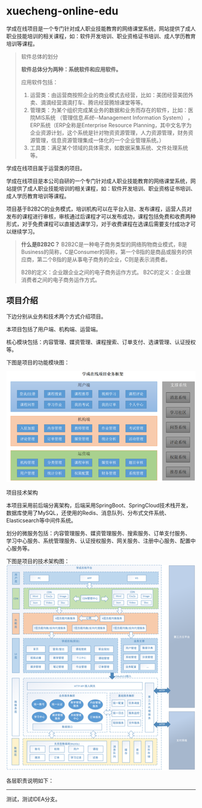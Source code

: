 # xuecheng-online-edu
学成在线项目是一个专门针对成人职业技能教育的网络课堂系统，网站提供了成人职业技能培训的相关课程，如：软件开发培训、职业资格证书培训、成人学历教育培训等课程。

> 软件总体的划分
> 
> 
> **软件总体分为两种：系统软件和应用软件。**
> 
> 应用软件包括：
> 
> 1. 运营类：由运营商按照企业的商业模式去经营，比如：美团经营美团外卖、滴滴经营滴滴打车、腾讯经营腾旭课堂等等。
> 2. 管理类：为某个组织完成某业务的数据和业务而存在的软件，比如：医院MIS系统    （管理信息*系统*--Management Information System）   ，ERP系统（ERP全称是Enterprise Resource Planning，其中文名字为企业资源计划，这个系统是针对物资资源管理，人力资源管理，财务资源管理，信息资源管理集成一体化的一个企业管理系统。）
> 3. 工具类：满足某个领域的具体需求，如数据采集系统、文件处理系统等。

学成在线项目属于运营类的项目。

学成在线项目是本公司自研的一个专门针对成人职业技能教育的网络课堂系统，网站提供了成人职业技能培训的相关课程，如：软件开发培训、职业资格证书培训、成人学历教育培训等课程。

项目基于B2B2C的业务模式，培训机构可以在平台入驻、发布课程，运营人员对发布的课程进行审核，审核通过后课程才可以发布成功，课程包括免费和收费两种形式，对于免费课程可以直接选课学习，对于收费课程在选课后需要支付成功才可以继续学习。

> 
> 
> 
> **什么是B2B2C？**
> B2B2C是一种电子商务类型的网络购物商业模式，B是Business的简称，C是Consumer的简称，第一个B指的是商品或服务的供应商，第二个B指的是从事电子商务的企业，C则是表示消费者。
> 
> B2B的定义：企业跟企业之间的电子商务运作方式。
> B2C的定义：企业跟消费者之间的电子商务运作方式。
> 

## 项目介绍

下边分别从业务和技术两个方式介绍项目。

本项目包括了用户端、机构端、运营端。

核心模块包括：内容管理、媒资管理、课程搜索、订单支付、选课管理、认证授权等。

下图是项目的功能模块图：

![20240509173357](https://raw.githubusercontent.com/liyijiadou2020/picrepo/master/images/20240509173357.png)

项目技术架构

本项目采用前后端分离架构，后端采用SpringBoot、SpringCloud技术栈开发，数据库使用了MySQL，还使用的Redis、消息队列、分布式文件系统、Elasticsearch等中间件系统。

划分的微服务包括：内容管理服务、媒资管理服务、搜索服务、订单支付服务、 学习中心服务、系统管理服务、认证授权服务、网关服务、注册中心服务、配置中心服务等。

下图是项目的技术架构图：
![20240509173421](https://raw.githubusercontent.com/liyijiadou2020/picrepo/master/images/20240509173421.png)

各层职责说明如下：


---

测试，测试IDEA分支。
